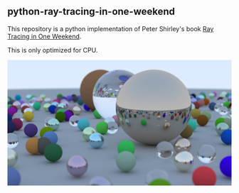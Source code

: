 ## python-ray-tracing-in-one-weekend
This repository is a python implementation of Peter Shirley's book [Ray Tracing in One Weekend](https://raytracing.github.io/books/RayTracingInOneWeekend.html).

This is only optimized for CPU.


![output](https://github.com/jjs576/python-ray-tracing-in-one-weekend/blob/master/output.png)
